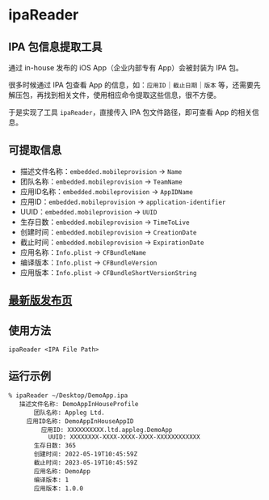 # ipaReader
## IPA 包信息提取工具

通过 in-house 发布的 iOS App（企业内部专有 App）会被封装为 IPA 包。
   
很多时候通过 IPA 包查看 App 的信息，如：`应用ID`｜`截止日期`｜`版本` 等，还需要先解压包，再找到相关文件，使用相应命令提取这些信息，很不方便。
   
于是实现了工具 `ipaReader`，直接传入 IPA 包文件路径，即可查看 App 的相关信息。

## 可提取信息
- 描述文件名称：`embedded.mobileprovision` → `Name`
- 团队名称：`embedded.mobileprovision` → `TeamName`
- 应用ID名称：`embedded.mobileprovision` → `AppIDName`
- 应用ID：`embedded.mobileprovision` → `application-identifier`
- UUID：`embedded.mobileprovision` → `UUID`
- 生存日数：`embedded.mobileprovision` → `TimeToLive`
- 创建时间：`embedded.mobileprovision` → `CreationDate`
- 截止时间：`embedded.mobileprovision` → `ExpirationDate`
- 应用名称：`Info.plist` → `CFBundleName`
- 编译版本：`Info.plist` → `CFBundleVersion`
- 应用版本：`Info.plist` → `CFBundleShortVersionString`

## [最新版发布页](https://github.com/jqgsninimo/Tools/releases/tag/v1.0.0)

## 使用方法
```
ipaReader <IPA File Path>
```

## 运行示例
```
% ipaReader ~/Desktop/DemoApp.ipa
   描述文件名称: DemoAppInHouseProfile
       团队名称: Appleg Ltd.
     应用ID名称: DemoAppInHouseAppID
         应用ID: XXXXXXXXXX.ltd.appleg.DemoApp
           UUID: XXXXXXXX-XXXX-XXXX-XXXX-XXXXXXXXXXXX
       生存日数: 365
       创建时间: 2022-05-19T10:45:59Z
       截止时间: 2023-05-19T10:45:59Z
       应用名称: DemoApp
       编译版本: 1
       应用版本: 1.0.0      
```

